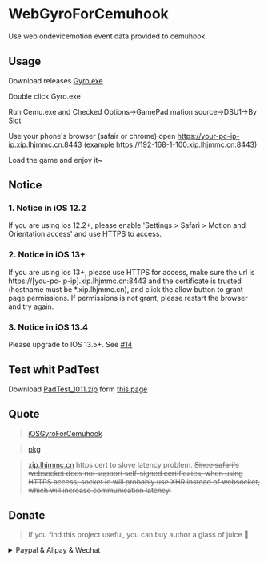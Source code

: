 # WebGyroForCemuhook

Use web ondevicemotion event data provided to cemuhook.

## Usage

Download releases [Gyro.exe](https://github.com/hjmmc/WebGyroForCemuhook/releases)

Double click Gyro.exe

Run Cemu.exe and Checked Options->GamePad mation source->DSU1->By Slot

Use your phone's browser (safair or chrome) open https://your-pc-ip-ip.xip.lhjmmc.cn:8443 (example https://192-168-1-100.xip.lhjmmc.cn:8443)

Load the game and enjoy it~

## Notice

### 1. Notice in iOS 12.2

If you are using ios 12.2+, please enable 'Settings > Safari > Motion and Orientation access' and use HTTPS to access.

### 2. Notice in iOS 13+

If you are using ios 13+, please use HTTPS for access, make sure the url is https://[you-pc-ip-ip].xip.lhjmmc.cn:8443 and the certificate is trusted (hostname must be *.xip.lhjmmc.cn), and click the allow button to grant page permissions. If permissions is not grant, please restart the browser and try again.

### 3. Notice in iOS 13.4

Please upgrade to IOS 13.5+. See [#14](https://github.com/hjmmc/WebGyroForCemuhook/issues/14)

## Test whit PadTest

Download [PadTest_1011.zip](https://files.sshnuke.net/PadTest_1011.zip) form [this page](https://cemuhook.sshnuke.net/padudpserver.html)

## Quote

> [iOSGyroForCemuhook](https://github.com/denismr/iOSGyroForCemuhook)

> [pkg](https://github.com/zeit/pkg)

> [xip.lhjmmc.cn](https://xip.lhjmmc.cn) https cert to slove latency problem. ~~Since safari's websocket does not support self-signed certificates, when using HTTPS access, socket.io will probably use XHR instead of websocket, which will increase communication latency.~~

## Donate

> If you find this project useful, you can buy author a glass of juice 🍹

<details>
  <summary>Paypal & Alipay & Wechat</summary>
  <a alt="Paypal" href="https://www.paypal.com/paypalme/hjmmc"><img src="https://cdn.lhjmmc.cn/paypal.png" width="250px" /></a>  
  <img src="https://cdn.lhjmmc.cn/alipay.jpg" width="300px"  />
  <img src="https://cdn.lhjmmc.cn/wx.jpg" width="350px" />
</details>
